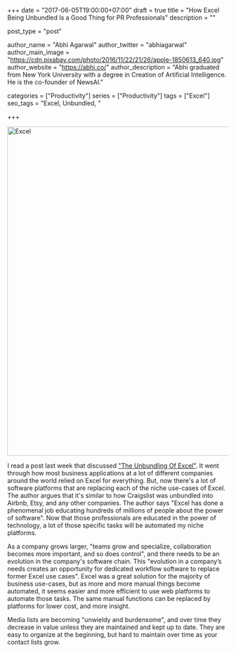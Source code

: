 +++
date = "2017-06-05T19:00:00+07:00"
draft = true
title = "How Excel Being Unbundled Is a Good Thing for PR Professionals"
description = ""

post_type = "post"

author_name = "Abhi Agarwal"
author_twitter = "abhiagarwal"
author_main_image = "https://cdn.pixabay.com/photo/2016/11/22/21/26/apple-1850613_640.jpg"
author_website = "https://abhi.co/"
author_description = "Abhi graduated from New York University with a degree in Creation of Artificial Intelligence. He is the co-founder of NewsAI."

categories = ["Productivity"]
series = ["Productivity"]
tags = ["Excel"]
seo_tags = "Excel, Unbundled, "

+++

<img src="https://cdn.pixabay.com/photo/2016/11/22/21/26/apple-1850613_640.jpg" width="750px" alt="Excel">

I read a post last week that discussed ["The Unbundling Of Excel"](http://tomtunguz.com/unbundling-of-excel/). It went through how most business applications at a lot of different companies around the world relied on Excel for everything. But, now there's a lot of software platforms that are replacing each of the niche use-cases of Excel. The author argues that it's similar to how Craigslist was unbundled into Airbnb, Etsy, and any other companies. The author says "Excel has done a phenomenal job educating hundreds of millions of people about the power of software". Now that those professionals are educated in the power of technology, a lot of those specific tasks will be automated my niche platforms.

As a company grows larger, "teams grow and specialize, collaboration becomes more important, and so does control", and there needs to be an evolution in the company's software chain. This "evolution in a company’s needs creates an opportunity for dedicated workflow software to replace former Excel use cases". Excel was a great solution for the majority of business use-cases, but as more and more manual things become automated, it seems easier and more efficient to use web platforms to automate those tasks. The same manual functions can be replaced by platforms for lower cost, and more insight.

Media lists are becoming "unwieldy and burdensome", and over time they decrease in value unless they are maintained and kept up to date. They are easy to organize at the beginning, but hard to maintain over time as your contact lists grow. 
